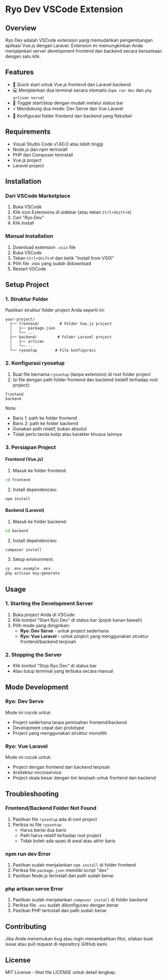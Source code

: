 
# Ryo Dev VSCode Extension

## Overview

Ryo Dev adalah VSCode extension yang memudahkan pengembangan aplikasi Vue.js dengan Laravel. Extension ini memungkinkan Anda menjalankan server development frontend dan backend secara bersamaan dengan satu klik.

## Features

- 🚀 Quick start untuk Vue.js frontend dan Laravel backend
- 💻 Menjalankan dua terminal secara otomatis (`npm run dev` dan `php artisan serve`)
- 🔄 Toggle start/stop dengan mudah melalui status bar
- ⚡ Mendukung dua mode: Dev Serve dan Vue Laravel
- 📁 Konfigurasi folder frontend dan backend yang fleksibel

## Requirements

- Visual Studio Code v1.60.0 atau lebih tinggi
- Node.js dan npm terinstall
- PHP dan Composer terinstall
- Vue.js project
- Laravel project

## Installation

### Dari VSCode Marketplace

1. Buka VSCode
2. Klik icon Extensions di sidebar (atau tekan `Ctrl+Shift+X`)
3. Cari "Ryo Dev"
4. Klik Install

### Manual Installation

1. Download extension `.vsix` file
2. Buka VSCode
3. Tekan `Ctrl+Shift+P` dan ketik "Install from VSIX"
4. Pilih file .vsix yang sudah didownload
5. Restart VSCode

## Setup Project

### 1. Struktur Folder

Pastikan struktur folder project Anda seperti ini:

```
your-project/
  ├── frontend/         # Folder Vue.js project
  │   ├── package.json
  │   └── ...
  ├── backend/         # Folder Laravel project
  │   ├── artisan
  │   └── ...
  └── ryosetup        # File konfigurasi
```

### 2. Konfigurasi ryosetup

1. Buat file bernama `ryosetup` (tanpa extension) di root folder project
2. Isi file dengan path folder frontend dan backend (relatif terhadap root project):

```
frontend
backend
```

Note:

- Baris 1: path ke folder frontend
- Baris 2: path ke folder backend
- Gunakan path relatif, bukan absolut
- Tidak perlu tanda kutip atau karakter khusus lainnya

### 3. Persiapan Project

#### Frontend (Vue.js)

1. Masuk ke folder frontend:

```bash
cd frontend
```

2. Install dependencies:

```bash
npm install
```

#### Backend (Laravel)

1. Masuk ke folder backend:

```bash
cd backend
```

2. Install dependencies:

```bash
composer install
```

3. Setup environment:

```bash
cp .env.example .env
php artisan key:generate
```

## Usage

### 1. Starting the Development Server

1. Buka project Anda di VSCode
2. Klik tombol "Start Ryo Dev" di status bar (pojok kanan bawah)
3. Pilih mode yang diinginkan:
   - **Ryo: Dev Serve** - untuk project sederhana
   - **Ryo: Vue Laravel** - untuk project yang menggunakan struktur frontend/backend terpisah

### 2. Stopping the Server

- Klik tombol "Stop Ryo Dev" di status bar
- Atau tutup terminal yang terbuka secara manual

## Mode Development

### Ryo: Dev Serve

Mode ini cocok untuk:

- Project sederhana tanpa pemisahan frontend/backend
- Development cepat dan prototype
- Project yang menggunakan struktur monolith

### Ryo: Vue Laravel

Mode ini cocok untuk:

- Project dengan frontend dan backend terpisah
- Arsitektur microservice
- Project skala besar dengan tim terpisah untuk frontend dan backend

## Troubleshooting

### Frontend/Backend Folder Not Found

1. Pastikan file `ryosetup` ada di root project
2. Periksa isi file `ryosetup`:
   - Harus berisi dua baris
   - Path harus relatif terhadap root project
   - Tidak boleh ada spasi di awal atau akhir baris

### npm run dev Error

1. Pastikan sudah menjalankan `npm install` di folder frontend
2. Periksa file `package.json` memiliki script "dev"
3. Pastikan Node.js terinstall dan path sudah benar

### php artisan serve Error

1. Pastikan sudah menjalankan `composer install` di folder backend
2. Periksa file `.env` sudah dikonfigurasi dengan benar
3. Pastikan PHP terinstall dan path sudah benar

## Contributing

Jika Anda menemukan bug atau ingin menambahkan fitur, silakan buat issue atau pull request di repository GitHub kami.

## License

MIT License - lihat file LICENSE untuk detail lengkap.
